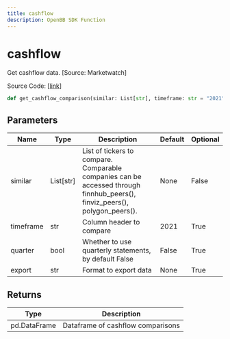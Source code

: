 ```yaml
---
title: cashflow
description: OpenBB SDK Function
---
```


# cashflow

Get cashflow data. [Source: Marketwatch]

Source Code: [[link](https://github.com/OpenBB-finance/OpenBBTerminal/tree/main/openbb_terminal/stocks/comparison_analysis/marketwatch_model.py#L140)]

```python
def get_cashflow_comparison(similar: List[str], timeframe: str = "2021", quarter: bool = False) -> pd.DataFrame
```
## Parameters

| Name | Type | Description | Default | Optional |
| ---- | ---- | ----------- | ------- | -------- |
| similar | List[str] | List of tickers to compare.<br/>Comparable companies can be accessed through<br/>finnhub_peers(), finviz_peers(), polygon_peers(). | None | False |
| timeframe | str | Column header to compare | 2021 | True |
| quarter | bool | Whether to use quarterly statements, by default False | False | True |
| export | str | Format to export data | None | True |

## Returns

| Type | Description |
| ---- | ----------- |
| pd.DataFrame | Dataframe of cashflow comparisons |

